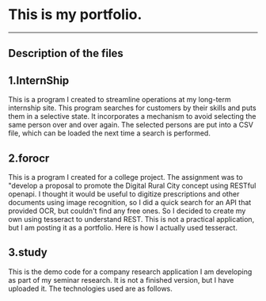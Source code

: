 # This is my portfolio.
---
## Description of the files
1.InternShip
---
This is a program I created to streamline operations at my long-term internship site.
This program searches for customers by their skills and puts them in a selective state. It incorporates a mechanism to avoid selecting the same person over and over again. The selected persons are put into a CSV file, which can be loaded the next time a search is performed.

2.forocr
---
This is a program I created for a college project. The assignment was to "develop a proposal to promote the Digital Rural City concept using RESTful openapi.
I thought it would be useful to digitize prescriptions and other documents using image recognition, so I did a quick search for an API that provided OCR, but couldn't find any free ones.
So I decided to create my own using tesseract to understand REST. This is not a practical application, but I am posting it as a portfolio.
Here is how I actually used tesseract.

3.study
---
This is the demo code for a company research application I am developing as part of my seminar research. It is not a finished version, but I have uploaded it.
The technologies used are as follows.
